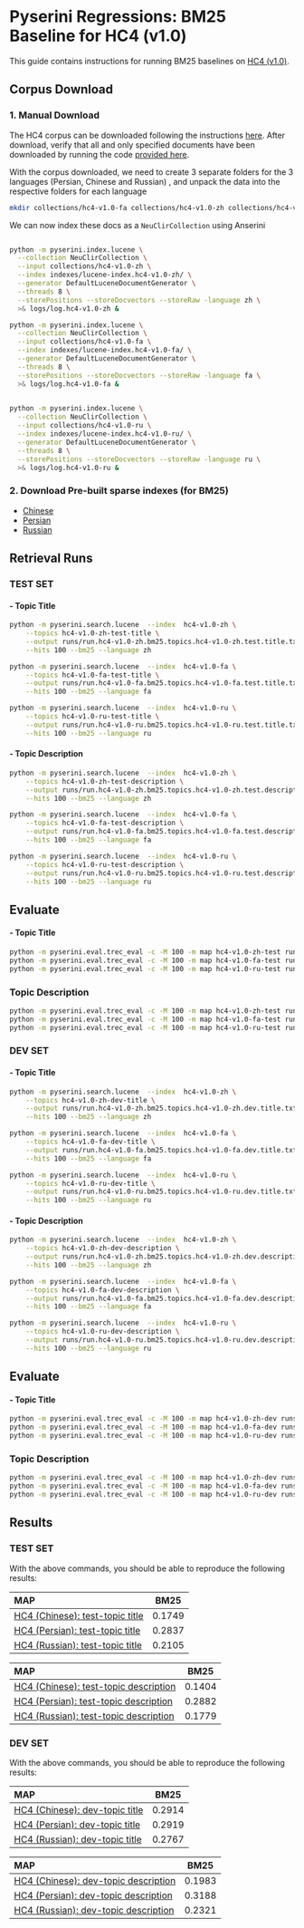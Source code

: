 # Pyserini Regressions: BM25 Baseline for HC4 (v1.0)

This guide contains instructions for running BM25 baselines on [HC4 (v1.0)](https://arxiv.org/pdf/2201.09992.pdf).


## Corpus Download

### 1. Manual Download

The HC4 corpus can be downloaded following the instructions [here](https://github.com/hltcoe/HC4).
After download, verify that all and only specified documents have been downloaded by running the code 
[provided here](https://github.com/hltcoe/HC4#postprocessing-of-the-downloaded-documents).

With the corpus downloaded, we need to create 3 separate folders for the 3 languages (Persian, Chinese and  Russian) ,
and unpack the data into the respective folders for each language


```bash
mkdir collections/hc4-v1.0-fa collections/hc4-v1.0-zh collections/hc4-v1.0-ru
```

We can now index these docs as a `NeuClirCollection` using Anserini

```bash

python -m pyserini.index.lucene \
  --collection NeuClirCollection \
  --input collections/hc4-v1.0-zh \
  --index indexes/lucene-index.hc4-v1.0-zh/ \
  --generator DefaultLuceneDocumentGenerator \
  --threads 8 \
  --storePositions --storeDocvectors --storeRaw -language zh \
  >& logs/log.hc4-v1.0-zh &

python -m pyserini.index.lucene \
  --collection NeuClirCollection \
  --input collections/hc4-v1.0-fa \
  --index indexes/lucene-index.hc4-v1.0-fa/ \
  --generator DefaultLuceneDocumentGenerator \
  --threads 8 \
  --storePositions --storeDocvectors --storeRaw -language fa \
  >& logs/log.hc4-v1.0-fa &

  
python -m pyserini.index.lucene \
  --collection NeuClirCollection \
  --input collections/hc4-v1.0-ru \
  --index indexes/lucene-index.hc4-v1.0-ru/ \
  --generator DefaultLuceneDocumentGenerator \
  --threads 8 \
  --storePositions --storeDocvectors --storeRaw -language ru \
  >& logs/log.hc4-v1.0-ru &
```


### 2.  Download Pre-built sparse indexes (for BM25)

- [Chinese](https://rgw.cs.uwaterloo.ca/JIMMYLIN-bucket0/pyserini-indexes/lucene-index.hc4-v1.0-chinese.20220714.cd2601.tar.gz)
- [Persian](https://rgw.cs.uwaterloo.ca/JIMMYLIN-bucket0/pyserini-indexes/lucene-index.hc4-v1.0-persian.20220714.cd2601.tar.gz)
- [Russian](https://rgw.cs.uwaterloo.ca/JIMMYLIN-bucket0/pyserini-indexes/lucene-index.hc4-v1.0-russian.20220714.cd2601.tar.gz)

## Retrieval Runs

### TEST SET

#### - Topic Title

```bash
python -m pyserini.search.lucene  --index  hc4-v1.0-zh \
    --topics hc4-v1.0-zh-test-title \
    --output runs/run.hc4-v1.0-zh.bm25.topics.hc4-v1.0-zh.test.title.txt \
    --hits 100 --bm25 --language zh

python -m pyserini.search.lucene  --index  hc4-v1.0-fa \
    --topics hc4-v1.0-fa-test-title \
    --output runs/run.hc4-v1.0-fa.bm25.topics.hc4-v1.0-fa.test.title.txt \
    --hits 100 --bm25 --language fa 

python -m pyserini.search.lucene  --index  hc4-v1.0-ru \
    --topics hc4-v1.0-ru-test-title \
    --output runs/run.hc4-v1.0-ru.bm25.topics.hc4-v1.0-ru.test.title.txt \
    --hits 100 --bm25 --language ru 
```

#### - Topic Description 


```bash
python -m pyserini.search.lucene  --index  hc4-v1.0-zh \
    --topics hc4-v1.0-zh-test-description \
    --output runs/run.hc4-v1.0-zh.bm25.topics.hc4-v1.0-zh.test.description.txt \
    --hits 100 --bm25 --language zh

python -m pyserini.search.lucene  --index  hc4-v1.0-fa \
    --topics hc4-v1.0-fa-test-description \
    --output runs/run.hc4-v1.0-fa.bm25.topics.hc4-v1.0-fa.test.description.txt \
    --hits 100 --bm25 --language fa 

python -m pyserini.search.lucene  --index  hc4-v1.0-ru \
    --topics hc4-v1.0-ru-test-description \
    --output runs/run.hc4-v1.0-ru.bm25.topics.hc4-v1.0-ru.test.description.txt \
    --hits 100 --bm25 --language ru 
```

## Evaluate

#### -  Topic Title

```bash
python -m pyserini.eval.trec_eval -c -M 100 -m map hc4-v1.0-zh-test runs/run.hc4-v1.0-zh.bm25.topics.hc4-v1.0-zh.test.title.txt
python -m pyserini.eval.trec_eval -c -M 100 -m map hc4-v1.0-fa-test runs/run.hc4-v1.0-fa.bm25.topics.hc4-v1.0-fa.test.title.txt
python -m pyserini.eval.trec_eval -c -M 100 -m map hc4-v1.0-ru-test runs/run.hc4-v1.0-ru.bm25.topics.hc4-v1.0-ru.test.title.txt
```

### Topic Description

```bash
python -m pyserini.eval.trec_eval -c -M 100 -m map hc4-v1.0-zh-test runs/run.hc4-v1.0-zh.bm25.topics.hc4-v1.0-zh.test.description.txt
python -m pyserini.eval.trec_eval -c -M 100 -m map hc4-v1.0-fa-test runs/run.hc4-v1.0-fa.bm25.topics.hc4-v1.0-fa.test.description.txt
python -m pyserini.eval.trec_eval -c -M 100 -m map hc4-v1.0-ru-test runs/run.hc4-v1.0-ru.bm25.topics.hc4-v1.0-ru.test.description.txt
```

### DEV SET

#### - Topic Title

```bash
python -m pyserini.search.lucene  --index  hc4-v1.0-zh \
    --topics hc4-v1.0-zh-dev-title \
    --output runs/run.hc4-v1.0-zh.bm25.topics.hc4-v1.0-zh.dev.title.txt \
    --hits 100 --bm25 --language zh

python -m pyserini.search.lucene  --index  hc4-v1.0-fa \
    --topics hc4-v1.0-fa-dev-title \
    --output runs/run.hc4-v1.0-fa.bm25.topics.hc4-v1.0-fa.dev.title.txt \
    --hits 100 --bm25 --language fa 

python -m pyserini.search.lucene  --index  hc4-v1.0-ru \
    --topics hc4-v1.0-ru-dev-title \
    --output runs/run.hc4-v1.0-ru.bm25.topics.hc4-v1.0-ru.dev.title.txt \
    --hits 100 --bm25 --language ru 
```

#### - Topic Description 


```bash
python -m pyserini.search.lucene  --index  hc4-v1.0-zh \
    --topics hc4-v1.0-zh-dev-description \
    --output runs/run.hc4-v1.0-zh.bm25.topics.hc4-v1.0-zh.dev.description.txt \
    --hits 100 --bm25 --language zh

python -m pyserini.search.lucene  --index  hc4-v1.0-fa \
    --topics hc4-v1.0-fa-dev-description \
    --output runs/run.hc4-v1.0-fa.bm25.topics.hc4-v1.0-fa.dev.description.txt \
    --hits 100 --bm25 --language fa 

python -m pyserini.search.lucene  --index  hc4-v1.0-ru \
    --topics hc4-v1.0-ru-dev-description \
    --output runs/run.hc4-v1.0-ru.bm25.topics.hc4-v1.0-ru.dev.description.txt \
    --hits 100 --bm25 --language ru 
```


## Evaluate

#### -  Topic Title

```bash
python -m pyserini.eval.trec_eval -c -M 100 -m map hc4-v1.0-zh-dev runs/run.hc4-v1.0-zh.bm25.topics.hc4-v1.0-zh.dev.title.txt
python -m pyserini.eval.trec_eval -c -M 100 -m map hc4-v1.0-fa-dev runs/run.hc4-v1.0-fa.bm25.topics.hc4-v1.0-fa.dev.title.txt
python -m pyserini.eval.trec_eval -c -M 100 -m map hc4-v1.0-ru-dev runs/run.hc4-v1.0-ru.bm25.topics.hc4-v1.0-ru.dev.title.txt
```

### Topic Description

```bash
python -m pyserini.eval.trec_eval -c -M 100 -m map hc4-v1.0-zh-dev runs/run.hc4-v1.0-zh.bm25.topics.hc4-v1.0-zh.dev.description.txt
python -m pyserini.eval.trec_eval -c -M 100 -m map hc4-v1.0-fa-dev runs/run.hc4-v1.0-fa.bm25.topics.hc4-v1.0-fa.dev.description.txt
python -m pyserini.eval.trec_eval -c -M 100 -m map hc4-v1.0-ru-dev runs/run.hc4-v1.0-ru.bm25.topics.hc4-v1.0-ru.dev.description.txt
```

## Results

### TEST SET

With the above commands, you should be able to reproduce the following results:

| MAP                                                                                                          | BM25      |
|:-------------------------------------------------------------------------------------------------------------|-----------|
| [HC4 (Chinese): test-topic title](https://github.com/hltcoe/HC4)                                              | 0.1749   |
| [HC4 (Persian): test-topic title](https://github.com/hltcoe/HC4)                                              | 0.2837   |
| [HC4 (Russian): test-topic title](https://github.com/hltcoe/HC4)                                              | 0.2105   |


| MAP                                                                                                          | BM25      |
|:-------------------------------------------------------------------------------------------------------------|-----------|
| [HC4 (Chinese): test-topic description](https://github.com/hltcoe/HC4)                                        | 0.1404   |
| [HC4 (Persian): test-topic description](https://github.com/hltcoe/HC4)                                        | 0.2882   |
| [HC4 (Russian): test-topic description](https://github.com/hltcoe/HC4)                                        | 0.1779   |

### DEV SET

With the above commands, you should be able to reproduce the following results:

| MAP                                                                                                          | BM25      |
|:-------------------------------------------------------------------------------------------------------------|-----------|
| [HC4 (Chinese): dev-topic title](https://github.com/hltcoe/HC4)                                              | 0.2914    |
| [HC4 (Persian): dev-topic title](https://github.com/hltcoe/HC4)                                              | 0.2919    |
| [HC4 (Russian): dev-topic title](https://github.com/hltcoe/HC4)                                              | 0.2767    |


| MAP                                                                                                          | BM25      |
|:-------------------------------------------------------------------------------------------------------------|-----------|
| [HC4 (Chinese): dev-topic description](https://github.com/hltcoe/HC4)                                        | 0.1983    |
| [HC4 (Persian): dev-topic description](https://github.com/hltcoe/HC4)                                        | 0.3188    |
| [HC4 (Russian): dev-topic description](https://github.com/hltcoe/HC4)                                        | 0.2321    |